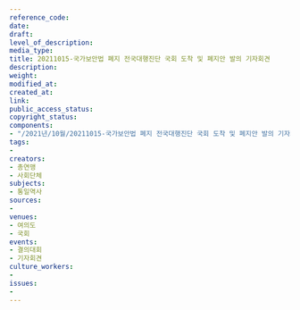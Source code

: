 ```yaml
---
reference_code: 
date: 
draft: 
level_of_description: 
media_type: 
title: 20211015-국가보안법 폐지 전국대행진단 국회 도착 및 폐지안 발의 기자회견
description: 
weight: 
modified_at: 
created_at: 
link: 
public_access_status: 
copyright_status: 
components:
- "/2021년/10월/20211015-국가보안법 폐지 전국대행진단 국회 도착 및 폐지안 발의 기자회견/_1D20556.jpg"
tags:
- 
creators:
- 총연맹
- 사회단체
subjects:
- 통일역사
sources:
- 
venues:
- 여의도
- 국회
events:
- 결의대회
- 기자회견
culture_workers:
- 
issues:
- 
---
```


